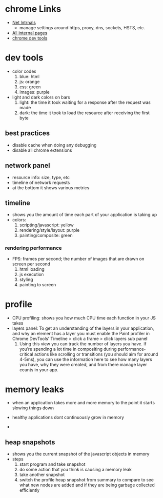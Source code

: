 # chrome Links

- [Net Intrnals](chrome://net-internals)
  - manage settings around https, proxy, dns, sockets, HSTS, etc.
- [All internal pages](Chrome://About)
- [chrome dev tools](http://discover-devtools.codeschool.com/chapters/1/challenges/1)

# dev tools

- color codes
    1. blue: html
    2. js: orange
    3. css: green
    4. images: purple
- light and dark colors on bars
    1. light: the time it took waiting for a response after the request was made
    2. dark: the time it took to load the resource after receiving the first byte

## best practices

- disable cache when doing any debugging
- disable all chrome extensions

## network panel

- resource info: size, type, etc
- timeline of network requests
- at the bottom it shows various metrics

## timeline

- shows you the amount of time each part of your application is taking up
- colors:
    1. scripting/javascript: yellow
    2. rendering/style/layout: purple
    3. painting/composite: green

### rendering performance

- FPS: frames per second; the number of images that are drawn on screen per second
    1. html loading
    2. js execution
    3. styling
    4. painting to screen

# profile

- CPU profiling: shows you how much CPU time each function in your JS takes
- layers panel: To get an understanding of the layers in your application, and why an element has a layer you must enable the Paint profiler in Chrome DevTools’ Timeline > click a frame > click layers sub panel
    1. Using this view you can track the number of layers you have. If you’re spending a lot time in compositing during performance-critical actions like scrolling or transitions (you should aim for around 4-5ms), you can use the information here to see how many layers you have, why they were created, and from there manage layer counts in your app.

# memory leaks

- when an application takes more and more memory to the point it starts slowing things down
- healthy applications dont continuously grow in memory

-

## heap snapshots

- shows you the current snapshot of the javascript objects in memory
- steps
    1. start program and take snapshot
    2. do some action that you think is causing a memory leak
    3. take another snapshot
    4. switch the profile heap snapshot from summary to compare to see what new nodes are added and if they are being garbage collected efficiently
